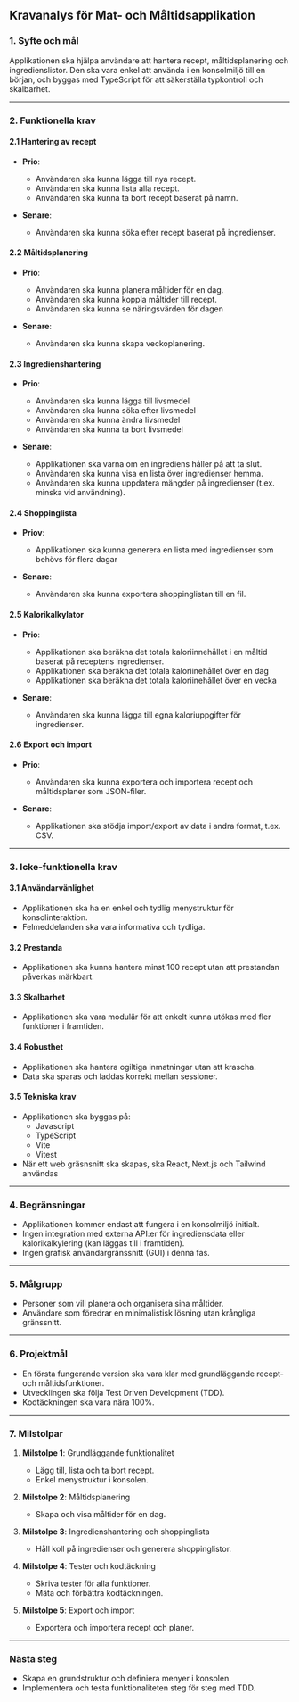 ## **Kravanalys för Mat- och Måltidsapplikation**

### **1. Syfte och mål**
Applikationen ska hjälpa användare att hantera recept, måltidsplanering och ingredienslistor. Den ska vara enkel att använda i en konsolmiljö till en början, och byggas med TypeScript för att säkerställa typkontroll och skalbarhet.

---

### **2. Funktionella krav**
#### **2.1 Hantering av recept**
- **Prio**:
  - Användaren ska kunna lägga till nya recept.
  - Användaren ska kunna lista alla recept.
  - Användaren ska kunna ta bort recept baserat på namn.

- **Senare**:
  - Användaren ska kunna söka efter recept baserat på ingredienser.

#### **2.2 Måltidsplanering**

- **Prio**:
  - Användaren ska kunna planera måltider för en dag.
  - Användaren ska kunna koppla måltider till recept.
  - Användaren ska kunna se näringsvärden för dagen

- **Senare**:
  - Användaren ska kunna skapa veckoplanering.

#### **2.3 Ingredienshantering**
- **Prio**:
  - Användaren ska kunna lägga till livsmedel
  - Användaren ska kunna söka efter livsmedel
  - Användaren ska kunna ändra livsmedel
  - Användaren ska kunna ta bort livsmedel

- **Senare**:
  - Applikationen ska varna om en ingrediens håller på att ta slut.
  - Användaren ska kunna visa en lista över ingredienser hemma.
  - Användaren ska kunna uppdatera mängder på ingredienser (t.ex. minska vid användning).

#### **2.4 Shoppinglista**

- **Priov**:
  - Applikationen ska kunna generera en lista med ingredienser som behövs för flera dagar

- **Senare**:
  - Användaren ska kunna exportera shoppinglistan till en fil.

#### **2.5 Kalorikalkylator**

- **Prio**:
  - Applikationen ska beräkna det totala kaloriinnehållet i en måltid baserat på receptens ingredienser.
  - Applikationen ska beräkna det totala kaloriinehållet över en dag
  - Applikationen ska beräkna det totala kaloriinehållet över en vecka

- **Senare**:
  - Användaren ska kunna lägga till egna kaloriuppgifter för ingredienser.

#### **2.6 Export och import**

- **Prio**:
  - Användaren ska kunna exportera och importera recept och måltidsplaner som JSON-filer.

- **Senare**:
  - Applikationen ska stödja import/export av data i andra format, t.ex. CSV.

---

### **3. Icke-funktionella krav**
#### **3.1 Användarvänlighet**
- Applikationen ska ha en enkel och tydlig menystruktur för konsolinteraktion.
- Felmeddelanden ska vara informativa och tydliga.

#### **3.2 Prestanda**
- Applikationen ska kunna hantera minst 100 recept utan att prestandan påverkas märkbart.

#### **3.3 Skalbarhet**
- Applikationen ska vara modulär för att enkelt kunna utökas med fler funktioner i framtiden.

#### **3.4 Robusthet**
- Applikationen ska hantera ogiltiga inmatningar utan att krascha.
- Data ska sparas och laddas korrekt mellan sessioner.

#### **3.5 Tekniska krav**
  - Applikationen ska byggas på:
    - Javascript
    - TypeScript
    - Vite
    - Vitest
  - När ett web gräsnsnitt ska skapas, ska React, Next.js och Tailwind användas 

---

### **4. Begränsningar**
- Applikationen kommer endast att fungera i en konsolmiljö initialt.
- Ingen integration med externa API:er för ingrediensdata eller kalorikalkylering (kan läggas till i framtiden).
- Ingen grafisk användargränssnitt (GUI) i denna fas.

---

### **5. Målgrupp**
- Personer som vill planera och organisera sina måltider.
- Användare som föredrar en minimalistisk lösning utan krångliga gränssnitt.

---

### **6. Projektmål**
- En första fungerande version ska vara klar med grundläggande recept- och måltidsfunktioner.
- Utvecklingen ska följa Test Driven Development (TDD).
- Kodtäckningen ska vara nära 100%.

---

### **7. Milstolpar**
1. **Milstolpe 1**: Grundläggande funktionalitet
   - Lägg till, lista och ta bort recept.
   - Enkel menystruktur i konsolen.

2. **Milstolpe 2**: Måltidsplanering
   - Skapa och visa måltider för en dag.

3. **Milstolpe 3**: Ingredienshantering och shoppinglista
   - Håll koll på ingredienser och generera shoppinglistor.

4. **Milstolpe 4**: Tester och kodtäckning
   - Skriva tester för alla funktioner.
   - Mäta och förbättra kodtäckningen.

5. **Milstolpe 5**: Export och import
   - Exportera och importera recept och planer.

---

### **Nästa steg**
- Skapa en grundstruktur och definiera menyer i konsolen.
- Implementera och testa funktionaliteten steg för steg med TDD.

